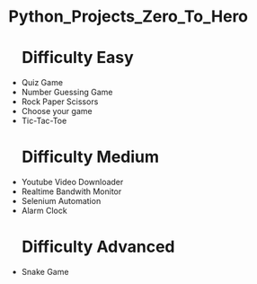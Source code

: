 <h1>Python_Projects_Zero_To_Hero </h1>
<ul>
  <h1>Difficulty Easy</h1>
  <li>Quiz Game</li>
  <li>Number Guessing Game</li>
  <li>Rock Paper Scissors</li>
  <li>Choose your game</li>
  <li>Tic-Tac-Toe</li>
  <h1>Difficulty Medium</h1>
  <li>Youtube Video Downloader</li>
  <li>Realtime Bandwith Monitor</li>
  <li>Selenium Automation</li>
  <li>Alarm Clock</li>
  <h1>Difficulty Advanced</h1>
  <li>Snake Game</li>
  
  
</ul>
